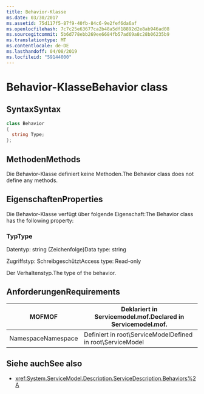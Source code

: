```yaml
---
title: Behavior-Klasse
ms.date: 03/30/2017
ms.assetid: 75d117f5-87f9-40fb-84c6-9e2fef6da6af
ms.openlocfilehash: 7c7c25e63677ca2b48a5df18892d2e8ab946ad08
ms.sourcegitcommit: 5b6d778ebb269ee6684fb57ad69a8c28b06235b9
ms.translationtype: MT
ms.contentlocale: de-DE
ms.lasthandoff: 04/08/2019
ms.locfileid: "59144000"
---
```

# <a name="behavior-class"></a><span data-ttu-id="8d7db-102">Behavior-Klasse</span><span class="sxs-lookup"><span data-stu-id="8d7db-102">Behavior class</span></span>
## <a name="syntax"></a><span data-ttu-id="8d7db-103">Syntax</span><span class="sxs-lookup"><span data-stu-id="8d7db-103">Syntax</span></span>  
  
```csharp
class Behavior  
{  
  string Type;  
};  
```  
  
## <a name="methods"></a><span data-ttu-id="8d7db-104">Methoden</span><span class="sxs-lookup"><span data-stu-id="8d7db-104">Methods</span></span>  
 <span data-ttu-id="8d7db-105">Die Behavior-Klasse definiert keine Methoden.</span><span class="sxs-lookup"><span data-stu-id="8d7db-105">The Behavior class does not define any methods.</span></span>  
  
## <a name="properties"></a><span data-ttu-id="8d7db-106">Eigenschaften</span><span class="sxs-lookup"><span data-stu-id="8d7db-106">Properties</span></span>  
 <span data-ttu-id="8d7db-107">Die Behavior-Klasse verfügt über folgende Eigenschaft:</span><span class="sxs-lookup"><span data-stu-id="8d7db-107">The Behavior class has the following property:</span></span>  
  
### <a name="type"></a><span data-ttu-id="8d7db-108">Typ</span><span class="sxs-lookup"><span data-stu-id="8d7db-108">Type</span></span>  
 <span data-ttu-id="8d7db-109">Datentyp: string (Zeichenfolge)</span><span class="sxs-lookup"><span data-stu-id="8d7db-109">Data type: string</span></span>  
  
 <span data-ttu-id="8d7db-110">Zugriffstyp: Schreibgeschützt</span><span class="sxs-lookup"><span data-stu-id="8d7db-110">Access type: Read-only</span></span>  
  
 <span data-ttu-id="8d7db-111">Der Verhaltenstyp.</span><span class="sxs-lookup"><span data-stu-id="8d7db-111">The type of the behavior.</span></span>  
  
## <a name="requirements"></a><span data-ttu-id="8d7db-112">Anforderungen</span><span class="sxs-lookup"><span data-stu-id="8d7db-112">Requirements</span></span>  
  
|<span data-ttu-id="8d7db-113">MOF</span><span class="sxs-lookup"><span data-stu-id="8d7db-113">MOF</span></span>|<span data-ttu-id="8d7db-114">Deklariert in Servicemodel.mof.</span><span class="sxs-lookup"><span data-stu-id="8d7db-114">Declared in Servicemodel.mof.</span></span>|  
|---------|-----------------------------------|  
|<span data-ttu-id="8d7db-115">Namespace</span><span class="sxs-lookup"><span data-stu-id="8d7db-115">Namespace</span></span>|<span data-ttu-id="8d7db-116">Definiert in root\ServiceModel</span><span class="sxs-lookup"><span data-stu-id="8d7db-116">Defined in root\ServiceModel</span></span>|  
  
## <a name="see-also"></a><span data-ttu-id="8d7db-117">Siehe auch</span><span class="sxs-lookup"><span data-stu-id="8d7db-117">See also</span></span>

- <xref:System.ServiceModel.Description.ServiceDescription.Behaviors%2A>
